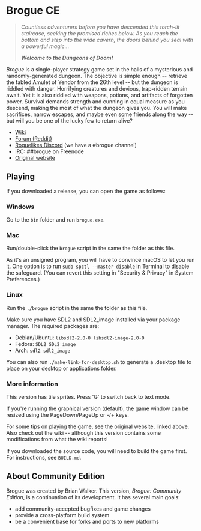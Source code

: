 Brogue CE
=========

> *Countless adventurers before you have descended this torch-lit staircase,
> seeking the promised riches below. As you reach the bottom and step into
> the wide cavern, the doors behind you seal with a powerful magic...*
>
> ***Welcome to the Dungeons of Doom!***

*Brogue* is a single-player strategy game set in the halls of a mysterious
and randomly-generated dungeon. The objective is simple enough -- retrieve the
fabled Amulet of Yendor from the 26th level -- but the dungeon is riddled with
danger. Horrifying creatures and devious, trap-ridden terrain await. Yet it is
also riddled with weapons, potions, and artifacts of forgotten power. Survival
demands strength and cunning in equal measure as you descend, making the most
of what the dungeon gives you. You will make sacrifices, narrow escapes,
and maybe even some friends along the way -- but will you be one of the
lucky few to return alive?

- [Wiki](https://brogue.fandom.com/wiki/Brogue_Wiki)
- [Forum (Reddit)](https://www.reddit.com/r/brogueforum/)
- [Roguelikes Discord](https://discord.gg/9pmFGKx) (we have a #brogue channel)
- IRC: ##brogue on Freenode
- [Original website](https://sites.google.com/site/broguegame/)


Playing
-------

If you downloaded a release, you can open the game as follows:

### Windows

Go to the `bin` folder and run `brogue.exe`.

### Mac

Run/double-click the `brogue` script in the same the folder as this file.

As it's an unsigned program, you will have to convince macOS to let you run it.
One option is to run `sudo spctl --master-disable` in Terminal to disable the
safeguard. (You can revert this setting in "Security & Privacy" in System
Preferences.)

### Linux

Run the `./brogue` script in the same the folder as this file.

Make sure you have SDL2 and SDL2_image installed via your package manager. The
required packages are:

- Debian/Ubuntu: `libsdl2-2.0-0 libsdl2-image-2.0-0`
- Fedora: `SDL2 SDL2_image`
- Arch: `sdl2 sdl2_image`

You can also run `./make-link-for-desktop.sh` to generate a .desktop file to
place on your desktop or applications folder.

### More information

This version has tile sprites. Press 'G' to switch back to text mode.

If you're running the graphical version (default), the game window can be
resized using the PageDown/PageUp or -/+ keys.

For some tips on playing the game, see the original website, linked above. Also
check out the wiki -- although this version contains some modifications from
what the wiki reports!

If you downloaded the source code, you will need to build the game first. For
instructions, see `BUILD.md`.


About Community Edition
-----------------------

Brogue was created by Brian Walker. This version, *Brogue: Community Edition*,
is a continuation of its development. It has several main goals:

- add community-accepted bugfixes and game changes
- provide a cross-platform build system
- be a convenient base for forks and ports to new platforms
